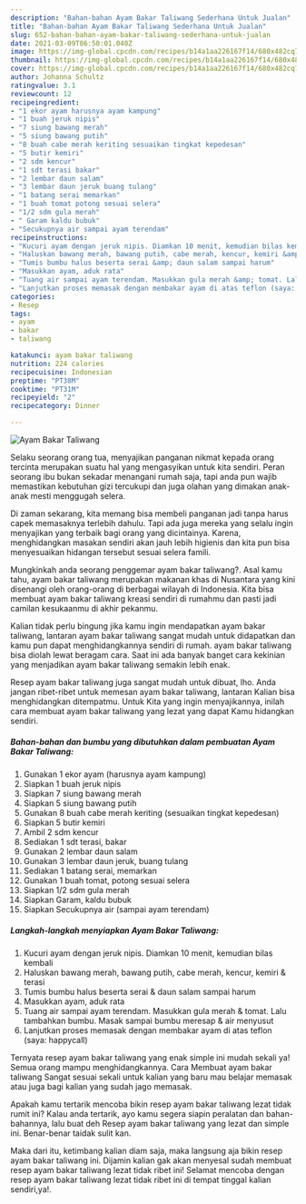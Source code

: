 ```yaml
---
description: "Bahan-bahan Ayam Bakar Taliwang Sederhana Untuk Jualan"
title: "Bahan-bahan Ayam Bakar Taliwang Sederhana Untuk Jualan"
slug: 652-bahan-bahan-ayam-bakar-taliwang-sederhana-untuk-jualan
date: 2021-03-09T06:50:01.040Z
image: https://img-global.cpcdn.com/recipes/b14a1aa226167f14/680x482cq70/ayam-bakar-taliwang-foto-resep-utama.jpg
thumbnail: https://img-global.cpcdn.com/recipes/b14a1aa226167f14/680x482cq70/ayam-bakar-taliwang-foto-resep-utama.jpg
cover: https://img-global.cpcdn.com/recipes/b14a1aa226167f14/680x482cq70/ayam-bakar-taliwang-foto-resep-utama.jpg
author: Johanna Schultz
ratingvalue: 3.1
reviewcount: 12
recipeingredient:
- "1 ekor ayam harusnya ayam kampung"
- "1 buah jeruk nipis"
- "7 siung bawang merah"
- "5 siung bawang putih"
- "8 buah cabe merah keriting sesuaikan tingkat kepedesan"
- "5 butir kemiri"
- "2 sdm kencur"
- "1 sdt terasi bakar"
- "2 lembar daun salam"
- "3 lembar daun jeruk buang tulang"
- "1 batang serai memarkan"
- "1 buah tomat potong sesuai selera"
- "1/2 sdm gula merah"
- " Garam kaldu bubuk"
- "Secukupnya air sampai ayam terendam"
recipeinstructions:
- "Kucuri ayam dengan jeruk nipis. Diamkan 10 menit, kemudian bilas kembali"
- "Haluskan bawang merah, bawang putih, cabe merah, kencur, kemiri &amp; terasi"
- "Tumis bumbu halus beserta serai &amp; daun salam sampai harum"
- "Masukkan ayam, aduk rata"
- "Tuang air sampai ayam terendam. Masukkan gula merah &amp; tomat. Lalu tambahkan bumbu. Masak sampai bumbu meresap &amp; air menyusut"
- "Lanjutkan proses memasak dengan membakar ayam di atas teflon (saya: happycall)"
categories:
- Resep
tags:
- ayam
- bakar
- taliwang

katakunci: ayam bakar taliwang 
nutrition: 224 calories
recipecuisine: Indonesian
preptime: "PT38M"
cooktime: "PT31M"
recipeyield: "2"
recipecategory: Dinner

---
```



![Ayam Bakar Taliwang](https://img-global.cpcdn.com/recipes/b14a1aa226167f14/680x482cq70/ayam-bakar-taliwang-foto-resep-utama.jpg)

Selaku seorang orang tua, menyajikan panganan nikmat kepada orang tercinta merupakan suatu hal yang mengasyikan untuk kita sendiri. Peran seorang ibu bukan sekadar menangani rumah saja, tapi anda pun wajib memastikan kebutuhan gizi tercukupi dan juga olahan yang dimakan anak-anak mesti menggugah selera.

Di zaman  sekarang, kita memang bisa membeli panganan jadi tanpa harus capek memasaknya terlebih dahulu. Tapi ada juga mereka yang selalu ingin menyajikan yang terbaik bagi orang yang dicintainya. Karena, menghidangkan masakan sendiri akan jauh lebih higienis dan kita pun bisa menyesuaikan hidangan tersebut sesuai selera famili. 



Mungkinkah anda seorang penggemar ayam bakar taliwang?. Asal kamu tahu, ayam bakar taliwang merupakan makanan khas di Nusantara yang kini disenangi oleh orang-orang di berbagai wilayah di Indonesia. Kita bisa membuat ayam bakar taliwang kreasi sendiri di rumahmu dan pasti jadi camilan kesukaanmu di akhir pekanmu.

Kalian tidak perlu bingung jika kamu ingin mendapatkan ayam bakar taliwang, lantaran ayam bakar taliwang sangat mudah untuk didapatkan dan kamu pun dapat menghidangkannya sendiri di rumah. ayam bakar taliwang bisa diolah lewat beragam cara. Saat ini ada banyak banget cara kekinian yang menjadikan ayam bakar taliwang semakin lebih enak.

Resep ayam bakar taliwang juga sangat mudah untuk dibuat, lho. Anda jangan ribet-ribet untuk memesan ayam bakar taliwang, lantaran Kalian bisa menghidangkan ditempatmu. Untuk Kita yang ingin menyajikannya, inilah cara membuat ayam bakar taliwang yang lezat yang dapat Kamu hidangkan sendiri.

<!--inarticleads1-->

##### Bahan-bahan dan bumbu yang dibutuhkan dalam pembuatan Ayam Bakar Taliwang:

1. Gunakan 1 ekor ayam (harusnya ayam kampung)
1. Siapkan 1 buah jeruk nipis
1. Siapkan 7 siung bawang merah
1. Siapkan 5 siung bawang putih
1. Gunakan 8 buah cabe merah keriting (sesuaikan tingkat kepedesan)
1. Siapkan 5 butir kemiri
1. Ambil 2 sdm kencur
1. Sediakan 1 sdt terasi, bakar
1. Gunakan 2 lembar daun salam
1. Gunakan 3 lembar daun jeruk, buang tulang
1. Sediakan 1 batang serai, memarkan
1. Gunakan 1 buah tomat, potong sesuai selera
1. Siapkan 1/2 sdm gula merah
1. Siapkan  Garam, kaldu bubuk
1. Siapkan Secukupnya air (sampai ayam terendam)




<!--inarticleads2-->

##### Langkah-langkah menyiapkan Ayam Bakar Taliwang:

1. Kucuri ayam dengan jeruk nipis. Diamkan 10 menit, kemudian bilas kembali
1. Haluskan bawang merah, bawang putih, cabe merah, kencur, kemiri &amp; terasi
1. Tumis bumbu halus beserta serai &amp; daun salam sampai harum
1. Masukkan ayam, aduk rata
1. Tuang air sampai ayam terendam. Masukkan gula merah &amp; tomat. Lalu tambahkan bumbu. Masak sampai bumbu meresap &amp; air menyusut
1. Lanjutkan proses memasak dengan membakar ayam di atas teflon (saya: happycall)




Ternyata resep ayam bakar taliwang yang enak simple ini mudah sekali ya! Semua orang mampu menghidangkannya. Cara Membuat ayam bakar taliwang Sangat sesuai sekali untuk kalian yang baru mau belajar memasak atau juga bagi kalian yang sudah jago memasak.

Apakah kamu tertarik mencoba bikin resep ayam bakar taliwang lezat tidak rumit ini? Kalau anda tertarik, ayo kamu segera siapin peralatan dan bahan-bahannya, lalu buat deh Resep ayam bakar taliwang yang lezat dan simple ini. Benar-benar taidak sulit kan. 

Maka dari itu, ketimbang kalian diam saja, maka langsung aja bikin resep ayam bakar taliwang ini. Dijamin kalian gak akan menyesal sudah membuat resep ayam bakar taliwang lezat tidak ribet ini! Selamat mencoba dengan resep ayam bakar taliwang lezat tidak ribet ini di tempat tinggal kalian sendiri,ya!.

